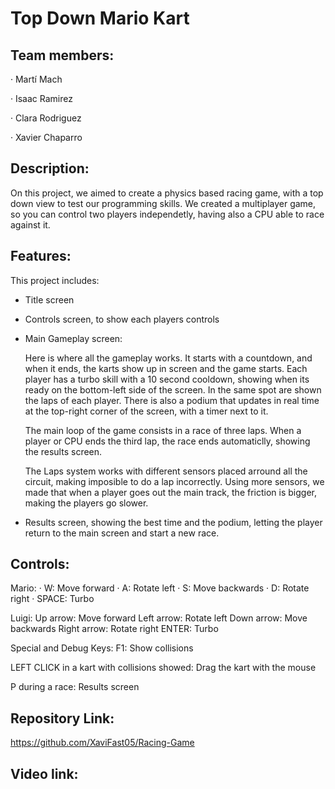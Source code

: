 # Top Down Mario Kart

## Team members: 
· Martí Mach

· Isaac Ramirez

· Clara Rodriguez

· Xavier Chaparro

## Description:

On this project, we aimed to create a physics based racing game, with a top down view to test our programming skills. We created a multiplayer game, so you can control two players independetly, having also a CPU able to race against it.

## Features:
This project includes:
- Title screen
- Controls screen, to show each players controls
- Main Gameplay screen:
  
  Here is where all the gameplay works. It starts with a countdown, and when it ends, the karts show up in screen and the game starts.
  Each player has a turbo skill with a 10 second cooldown, showing when its ready on the bottom-left side of the screen. In the same spot are shown the laps of each player.
  There is also a podium that updates in real time at the top-right corner of the screen, with a timer next to it.
  
  The main loop of the game consists in a race of three laps. When a player or CPU ends the third lap, the race ends automaticlly, showing the results screen.

  The Laps system works with different sensors placed arround all the circuit, making imposible to do a lap incorrectly.
  Using more sensors, we made that when a player goes out the main track, the friction is bigger, making the players go slower.

- Results screen, showing the best time and the podium, letting the player return to the main screen and start a new race.

## Controls:

Mario:
· W: Move forward
· A: Rotate left
· S: Move backwards
· D: Rotate right
· SPACE: Turbo

Luigi:
Up arrow: Move forward
Left arrow: Rotate left
Down arrow: Move backwards
Right arrow: Rotate right
ENTER: Turbo

Special and Debug Keys:
F1: Show collisions

LEFT CLICK in a kart with collisions showed: Drag the kart with the mouse

P during a race: Results screen

## Repository Link:

https://github.com/XaviFast05/Racing-Game

## Video link:



